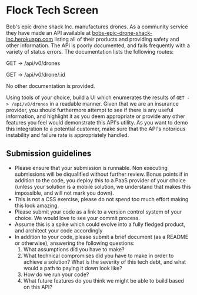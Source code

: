 # Flock Tech Screen
Bob's epic drone shack Inc. manufactures drones. As a community service they have made an API available at
[bobs-epic-drone-shack-inc.herokuapp.com](bobs-epic-drone-shack-inc.herokuapp.com) listing all of their products and providing safety and other information. The API is poorly documented, and fails frequently with a variety of status errors. The documentation lists the following routes:

GET -> /api/v0/drones

GET -> /api/v0/drone/:id

No other documentation is provided.

Using tools of your choice, build a UI which enumerates the results of `GET -> /api/v0/drones` in a readable manner. Given that we are an insurance provider, you should furthermore attempt to see if there is any useful information, and highlight it as you deem appropriate or provide any other features you feel would demonstrate this API's utility. As you want to demo this integration to a potential customer, make sure that the API's notorious instability and failure rate is appropriately handled.

## Submission guidelines
- Please ensure that your submission is runnable. Non executing submissions will be diqualified without further review. Bonus points if in addition to the code, you deploy this to a PaaS provider of your choice (unless your solution is a mobile solution, we understand that makes this impossible, and will not mark you down).
- This is not a CSS exercise, please do not spend too much effort making this look amazing.
- Please submit your code as a link to a version control system of your choice. We would love to see your commit process.
- Assume this is a spike which could evolve into a fully fledged product, and architect your code accordingly
- In addition to your code, please submit a brief document (as a README or otherwise), answering the following questions:
  1) What assumptions did you have to make?
  2) What technical compromises did you have to make in order to achieve a solution? What is the severity of this tech debt, and what would a path to paying it down look like?
  3) How do we run your code?
  4) What future features do you think we might be able to build based on this API?
